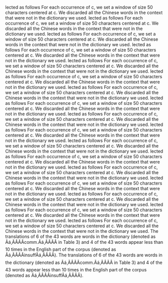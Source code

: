 lected as follows For each occurrence of c, we set a window of size 50 characters centered at c. We discarded all the Chinese words in the context that were not in the dictionary we used.
lected as follows For each occurrence of c, we set a window of size 50 characters centered at c. We discarded all the Chinese words in the context that were not in the dictionary we used.
lected as follows For each occurrence of c, we set a window of size 50 characters centered at c. We discarded all the Chinese words in the context that were not in the dictionary we used.
lected as follows For each occurrence of c, we set a window of size 50 characters centered at c. We discarded all the Chinese words in the context that were not in the dictionary we used.
lected as follows For each occurrence of c, we set a window of size 50 characters centered at c. We discarded all the Chinese words in the context that were not in the dictionary we used.
lected as follows For each occurrence of c, we set a window of size 50 characters centered at c. We discarded all the Chinese words in the context that were not in the dictionary we used.
lected as follows For each occurrence of c, we set a window of size 50 characters centered at c. We discarded all the Chinese words in the context that were not in the dictionary we used.
lected as follows For each occurrence of c, we set a window of size 50 characters centered at c. We discarded all the Chinese words in the context that were not in the dictionary we used.
lected as follows For each occurrence of c, we set a window of size 50 characters centered at c. We discarded all the Chinese words in the context that were not in the dictionary we used.
lected as follows For each occurrence of c, we set a window of size 50 characters centered at c. We discarded all the Chinese words in the context that were not in the dictionary we used.
lected as follows For each occurrence of c, we set a window of size 50 characters centered at c. We discarded all the Chinese words in the context that were not in the dictionary we used.
lected as follows For each occurrence of c, we set a window of size 50 characters centered at c. We discarded all the Chinese words in the context that were not in the dictionary we used.
lected as follows For each occurrence of c, we set a window of size 50 characters centered at c. We discarded all the Chinese words in the context that were not in the dictionary we used.
lected as follows For each occurrence of c, we set a window of size 50 characters centered at c. We discarded all the Chinese words in the context that were not in the dictionary we used.
lected as follows For each occurrence of c, we set a window of size 50 characters centered at c. We discarded all the Chinese words in the context that were not in the dictionary we used.
lected as follows For each occurrence of c, we set a window of size 50 characters centered at c. We discarded all the Chinese words in the context that were not in the dictionary we used.
lected as follows For each occurrence of c, we set a window of size 50 characters centered at c. We discarded all the Chinese words in the context that were not in the dictionary we used.
The translations of 6 of the 43 words are words in the dictionary (denoted as Ãá¸ÃÂÃÂcomm.Ãá¸ÃÂÃÂ in Table 3) and 4 of the 43 words appear less than 10 times in the English part of the corpus (denoted as Ãá¸ÃÂÃÂinsuffÃá¸ÃÂÃÂ).
The translations of 6 of the 43 words are words in the dictionary (denoted as Ãá¸ÃÂÃÂcomm.Ãá¸ÃÂÃÂ in Table 3) and 4 of the 43 words appear less than 10 times in the English part of the corpus (denoted as Ãá¸ÃÂÃÂinsuffÃá¸ÃÂÃÂ).